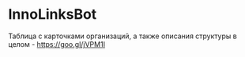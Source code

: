 # InnoLinksBot

Таблица с карточками организаций, а также описания структуры в целом - https://goo.gl/jVPM1I

